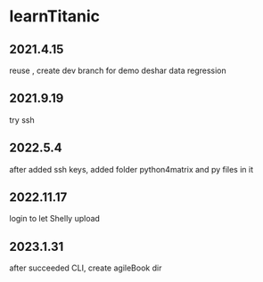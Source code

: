 # learnTitanic
## 2021.4.15
reuse , create dev branch for demo deshar data regression
## 2021.9.19
try ssh
## 2022.5.4
after added ssh keys, added folder python4matrix and py files in it
## 2022.11.17
login to let Shelly upload
## 2023.1.31
after succeeded CLI, create agileBook dir
